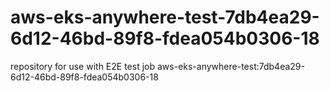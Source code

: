 # aws-eks-anywhere-test-7db4ea29-6d12-46bd-89f8-fdea054b0306-18
repository for use with E2E test job aws-eks-anywhere-test:7db4ea29-6d12-46bd-89f8-fdea054b0306-18
